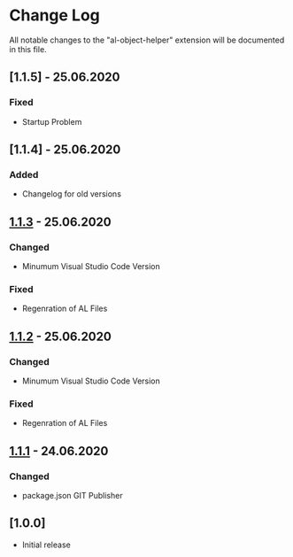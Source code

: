 # Change Log

All notable changes to the "al-object-helper" extension will be documented in this file.

## [1.1.5] - 25.06.2020
### Fixed
- Startup Problem

## [1.1.4] - 25.06.2020
### Added
- Changelog for old versions

## [1.1.3] - 25.06.2020
### Changed
- Minumum Visual Studio Code Version

### Fixed
- Regenration of AL Files

## [1.1.2] - 25.06.2020
### Changed
- Minumum Visual Studio Code Version

### Fixed
- Regenration of AL Files

## [1.1.1] - 24.06.2020
### Changed
- package.json GIT Publisher

## [1.0.0]
- Initial release


[1.1.3]: https://github.com/DSaladinCH/al-object-helper/compare/v1.1.2...v1.1.3
[1.1.2]: https://github.com/DSaladinCH/al-object-helper/compare/v1.1.1...v1.1.2
[1.1.1]: https://github.com/DSaladinCH/al-object-helper/compare/v1.1.0...v1.1.1
[1.1.0]: https://github.com/DSaladinCH/al-object-helper/compare/v1.0.0...v1.1.0